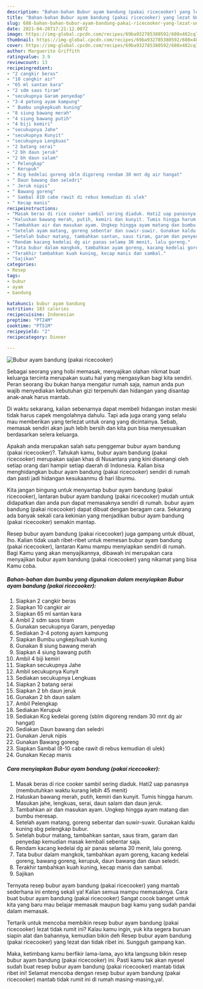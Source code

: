 ```yaml
---
description: "Bahan-bahan Bubur ayam bandung (pakai ricecooker) yang lezat Untuk Jualan"
title: "Bahan-bahan Bubur ayam bandung (pakai ricecooker) yang lezat Untuk Jualan"
slug: 688-bahan-bahan-bubur-ayam-bandung-pakai-ricecooker-yang-lezat-untuk-jualan
date: 2021-04-26T17:21:12.007Z
image: https://img-global.cpcdn.com/recipes/69ba932785380592/680x482cq70/bubur-ayam-bandung-pakai-ricecooker-foto-resep-utama.jpg
thumbnail: https://img-global.cpcdn.com/recipes/69ba932785380592/680x482cq70/bubur-ayam-bandung-pakai-ricecooker-foto-resep-utama.jpg
cover: https://img-global.cpcdn.com/recipes/69ba932785380592/680x482cq70/bubur-ayam-bandung-pakai-ricecooker-foto-resep-utama.jpg
author: Marguerite Griffith
ratingvalue: 3.9
reviewcount: 13
recipeingredient:
- "2 cangkir beras"
- "10 cangkir air"
- "65 ml santan kara"
- "2 sdm saos tiram"
- "secukupnya Garam penyedap"
- "3-4 potong ayam kampung"
- " Bumbu ungkepkuah kuning"
- "8 siung bawang merah"
- "4 siung bawang putih"
- "4 biji kemiri"
- "secukupnya Jahe"
- "secukupnya Kunyit"
- "secukupnya Lengkuas"
- "2 batang serai"
- "2 bh daun jeruk"
- "2 bh daun salam"
- " Pelengkap"
- " Kerupuk"
- " Kcg kedelai goreng sblm digoreng rendam 30 mnt dg air hangat"
- " Daun bawang dan seledri"
- " Jeruk nipis"
- " Bawang goreng"
- " Sambal 810 cabe rawit di rebus kemudian di ulek"
- " Kecap manis"
recipeinstructions:
- "Masak beras di rice cooker sambil sering diaduk. Hati2 uap panasnya (membutuhkan waktu kurang lebih 45 menit)"
- "Haluskan bawang merah, putih, kemiri dan kunyit. Tumis hingga harum. Masukan jahe, lengkuas, serai, daun salam dan daun jeruk."
- "Tambahkan air dan masukan ayam. Ungkep hingga ayam matang dan bumbu meresap."
- "Setelah ayam matang, goreng sebentar dan suwir-suwir. Gunakan kaldu kuning sbg pelengkap bubur."
- "Setelah bubur matang, tambahkan santan, saus tiram, garam dan penyedap kemudian masak kembali sebentar saja."
- "Rendam kacang kedelai dg air panas selama 30 menit, lalu goreng."
- "Tata bubur dalam mangkok, tambahkan ayam goreng, kacang kedelai goreng, bawang goreng, kerupuk, daun bawang dan daun seledri."
- "Terakhir tambahkan kuah kuning, kecap manis dan sambal."
- "Sajikan"
categories:
- Resep
tags:
- bubur
- ayam
- bandung

katakunci: bubur ayam bandung 
nutrition: 183 calories
recipecuisine: Indonesian
preptime: "PT24M"
cooktime: "PT51M"
recipeyield: "2"
recipecategory: Dinner

---
```



![Bubur ayam bandung (pakai ricecooker)](https://img-global.cpcdn.com/recipes/69ba932785380592/680x482cq70/bubur-ayam-bandung-pakai-ricecooker-foto-resep-utama.jpg)

Sebagai seorang yang hobi memasak, menyajikan olahan nikmat buat keluarga tercinta merupakan suatu hal yang mengasyikan bagi kita sendiri. Peran seorang ibu bukan hanya mengatur rumah saja, namun anda pun wajib menyediakan kebutuhan gizi terpenuhi dan hidangan yang disantap anak-anak harus mantab.

Di waktu  sekarang, kalian sebenarnya dapat membeli hidangan instan meski tidak harus capek mengolahnya dahulu. Tapi ada juga orang yang selalu mau memberikan yang terlezat untuk orang yang dicintainya. Sebab, memasak sendiri akan jauh lebih bersih dan kita pun bisa menyesuaikan berdasarkan selera keluarga. 



Apakah anda merupakan salah satu penggemar bubur ayam bandung (pakai ricecooker)?. Tahukah kamu, bubur ayam bandung (pakai ricecooker) merupakan sajian khas di Nusantara yang kini disenangi oleh setiap orang dari hampir setiap daerah di Indonesia. Kalian bisa menghidangkan bubur ayam bandung (pakai ricecooker) sendiri di rumah dan pasti jadi hidangan kesukaanmu di hari liburmu.

Kita jangan bingung untuk menyantap bubur ayam bandung (pakai ricecooker), lantaran bubur ayam bandung (pakai ricecooker) mudah untuk didapatkan dan anda pun dapat memasaknya sendiri di rumah. bubur ayam bandung (pakai ricecooker) dapat dibuat dengan beragam cara. Sekarang ada banyak sekali cara kekinian yang menjadikan bubur ayam bandung (pakai ricecooker) semakin mantap.

Resep bubur ayam bandung (pakai ricecooker) juga gampang untuk dibuat, lho. Kalian tidak usah ribet-ribet untuk memesan bubur ayam bandung (pakai ricecooker), lantaran Kamu mampu menyiapkan sendiri di rumah. Bagi Kamu yang akan menyajikannya, dibawah ini merupakan cara menyajikan bubur ayam bandung (pakai ricecooker) yang nikamat yang bisa Kamu coba.

<!--inarticleads1-->

##### Bahan-bahan dan bumbu yang digunakan dalam menyiapkan Bubur ayam bandung (pakai ricecooker):

1. Siapkan 2 cangkir beras
1. Siapkan 10 cangkir air
1. Siapkan 65 ml santan kara
1. Ambil 2 sdm saos tiram
1. Gunakan secukupnya Garam, penyedap
1. Sediakan 3-4 potong ayam kampung
1. Siapkan  Bumbu ungkep/kuah kuning
1. Gunakan 8 siung bawang merah
1. Siapkan 4 siung bawang putih
1. Ambil 4 biji kemiri
1. Siapkan secukupnya Jahe
1. Ambil secukupnya Kunyit
1. Sediakan secukupnya Lengkuas
1. Siapkan 2 batang serai
1. Siapkan 2 bh daun jeruk
1. Gunakan 2 bh daun salam
1. Ambil  Pelengkap
1. Sediakan  Kerupuk
1. Sediakan  Kcg kedelai goreng (sblm digoreng rendam 30 mnt dg air hangat)
1. Sediakan  Daun bawang dan seledri
1. Gunakan  Jeruk nipis
1. Gunakan  Bawang goreng
1. Siapkan  Sambal (8-10 cabe rawit di rebus kemudian di ulek)
1. Gunakan  Kecap manis




<!--inarticleads2-->

##### Cara menyiapkan Bubur ayam bandung (pakai ricecooker):

1. Masak beras di rice cooker sambil sering diaduk. Hati2 uap panasnya (membutuhkan waktu kurang lebih 45 menit)
1. Haluskan bawang merah, putih, kemiri dan kunyit. Tumis hingga harum. Masukan jahe, lengkuas, serai, daun salam dan daun jeruk.
1. Tambahkan air dan masukan ayam. Ungkep hingga ayam matang dan bumbu meresap.
1. Setelah ayam matang, goreng sebentar dan suwir-suwir. Gunakan kaldu kuning sbg pelengkap bubur.
1. Setelah bubur matang, tambahkan santan, saus tiram, garam dan penyedap kemudian masak kembali sebentar saja.
1. Rendam kacang kedelai dg air panas selama 30 menit, lalu goreng.
1. Tata bubur dalam mangkok, tambahkan ayam goreng, kacang kedelai goreng, bawang goreng, kerupuk, daun bawang dan daun seledri.
1. Terakhir tambahkan kuah kuning, kecap manis dan sambal.
1. Sajikan




Ternyata resep bubur ayam bandung (pakai ricecooker) yang mantab sederhana ini enteng sekali ya! Kalian semua mampu memasaknya. Cara buat bubur ayam bandung (pakai ricecooker) Sangat cocok banget untuk kita yang baru mau belajar memasak maupun bagi kamu yang sudah pandai dalam memasak.

Tertarik untuk mencoba membikin resep bubur ayam bandung (pakai ricecooker) lezat tidak rumit ini? Kalau kamu ingin, yuk kita segera buruan siapin alat dan bahannya, kemudian bikin deh Resep bubur ayam bandung (pakai ricecooker) yang lezat dan tidak ribet ini. Sungguh gampang kan. 

Maka, ketimbang kamu berfikir lama-lama, ayo kita langsung bikin resep bubur ayam bandung (pakai ricecooker) ini. Pasti kamu tak akan nyesel sudah buat resep bubur ayam bandung (pakai ricecooker) mantab tidak ribet ini! Selamat mencoba dengan resep bubur ayam bandung (pakai ricecooker) mantab tidak rumit ini di rumah masing-masing,ya!.

